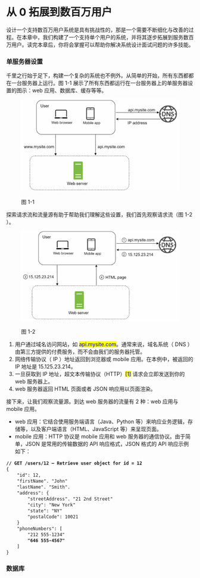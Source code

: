 # 从 0 拓展到数百万用户

设计一个支持数百万用户系统是具有挑战性的，那是一个需要不断细化与改善的过程。在本章中，我们构建了一个支持单个用户的系统，并将其逐步拓展到服务数百万用户。读完本章后，你将会掌握可以帮助你解决系统设计面试问题的许多技能。

### 单服务器设置

千里之行始于足下，构建一个复杂的系统也不例外。从简单的开始，所有东西都都在一台服务器上运行。图 1-1 展示了所有东西都运行在一台服务器上的单服务器设置的图示：web 应用、数据库、缓存等等。

<figure><img src=".gitbook/assets/image (2).png" alt="" width="563"><figcaption><p>图 1-1</p></figcaption></figure>

探索请求流和流量源有助于帮助我们理解这些设置，我们首先观察请求流（图 1-2 ）。

<figure><img src=".gitbook/assets/image (1).png" alt="" width="563"><figcaption><p>图 1-2</p></figcaption></figure>

1. 用户通过域名访问网站，如 <mark style="color:blue;">api.mysite.com</mark>。通常来说，域名系统（ DNS ）由第三方提供的付费服务，而不会由我们的服务器托管。
2. 网络传输协议（ IP ）地址返回到浏览器或 mobile 应用。在本例中，被返回的 IP 地址是 15.125.23.214。
3. 一旦获取到 IP 地址，超文本传输协议（HTTP）<mark style="color:blue;">\[1]</mark> 请求会立即发送到你的 web 服务器上。
4. web 服务器返回 HTML 页面或者 JSON 响应用以页面渲染。

接下来，让我们观察流量源。到达 web 服务器的流量有 2 种：web 应用与 mobile 应用。

* web 应用：它结合使用服务端语言（Java、Python 等）来响应业务逻辑，存储等，以及客户端语言（HTML、JavaScript 等）来呈现页面。
* mobile 应用：HTTP 协议是 mobile 应用和 web 服务器的通信协议。由于简单，JSON 是常用的传输数据的 API 响应格式，JSON 格式的 API 响应示例如下：

<pre class="language-json"><code class="lang-json"><strong>// GET /users/12 – Retrieve user object for id = 12
</strong>{
    "id": 12,
    "firstName". "John"
    "lastName". "Smith".
    "address": {
        "streetAddress". "21 2nd Street"
        "city": "New York"
        "state": "NY"
        "postalCode": 10021
    }
    "phoneNumbers": [
        "212 555-1234"
<strong>        "646 555-4567"
</strong>    ]
}
</code></pre>

### 数据库

